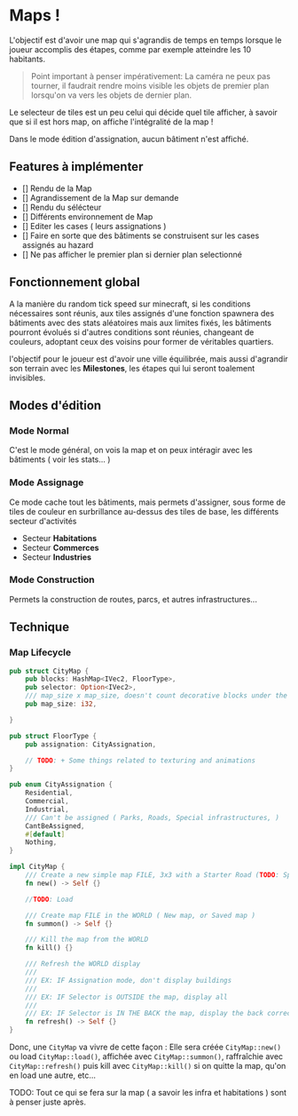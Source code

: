# Maps !
L'objectif est d'avoir une map qui s'agrandis de temps en temps lorsque le joueur accomplis des étapes, comme par exemple atteindre les 10 habitants.

> Point important à penser impérativement: La caméra ne peux pas tourner, il faudrait rendre moins visible les objets de premier plan lorsqu'on va vers les objets de dernier plan.

Le selecteur de tiles est un peu celui qui décide quel tile afficher, à savoir que si il est hors map, on affiche l'intégralité de la map !

Dans le mode édition d'assignation, aucun bâtiment n'est affiché.

## Features à implémenter
- [] Rendu de la Map
- [] Agrandissement de la Map sur demande
- [] Rendu du sélécteur
- [] Différents environnement de Map
- [] Editer les cases ( leurs assignations )
- [] Faire en sorte que des bâtiments se construisent sur les cases assignés au hazard
- [] Ne pas afficher le premier plan si dernier plan selectionné

## Fonctionnement global
A la manière du random tick speed sur minecraft, si les conditions nécessaires sont réunis, aux tiles assignés d'une fonction spawnera des bâtiments avec des stats aléatoires mais aux limites fixés, les bâtiments pourront évolués si d'autres conditions sont réunies, changeant de couleurs, adoptant ceux des voisins pour former de véritables quartiers.

l'objectif pour le joueur est d'avoir une ville équilibrée, mais aussi d'agrandir son terrain avec les **Milestones**, les étapes qui lui seront toalement invisibles.

## Modes d'édition
### Mode Normal
C'est le mode général, on vois la map et on peux intéragir avec les bâtiments ( voir les stats... )

### Mode Assignage
Ce mode cache tout les bâtiments, mais permets d'assigner, sous forme de tiles de couleur en surbrillance au-dessus des tiles de base, les différents secteur d'activités

- Secteur **Habitations**
- Secteur **Commerces**
- Secteur **Industries**

### Mode Construction
Permets la construction de routes, parcs, et autres infrastructures...

## Technique
### Map Lifecycle

```Rust
pub struct CityMap {
    pub blocks: HashMap<IVec2, FloorType>,
    pub selector: Option<IVec2>,
    /// map_size x map_size, doesn't count decorative blocks under the map
    pub map_size: i32,

}

pub struct FloorType {
    pub assignation: CityAssignation,

    // TODO: + Some things related to texturing and animations
}

pub enum CityAssignation {
    Residential,
    Commercial,
    Industrial,
    /// Can't be assigned ( Parks, Roads, Special infrastructures, )
    CantBeAssigned,
    #[default]
    Nothing,
}
```
```Rust
impl CityMap {
    /// Create a new simple map FILE, 3x3 with a Starter Road (TODO: Special infrastructures)
    fn new() -> Self {} 

    //TODO: Load

    /// Create map FILE in the WORLD ( New map, or Saved map )
    fn summon() -> Self {}

    /// Kill the map from the WORLD
    fn kill() {}

    /// Refresh the WORLD display
    /// 
    /// EX: IF Assignation mode, don't display buildings
    /// 
    /// EX: IF Selector is OUTSIDE the map, display all
    /// 
    /// EX: IF Selector is IN THE BACK the map, display the back correctly but not the FRONT
    fn refresh() -> Self {}
}
```
Donc, une `CityMap` va vivre de cette façon :
Elle sera créée `CityMap::new()` ou load `CityMap::load()`, affichée avec `CityMap::summon()`, raffraîchie avec `CityMap::refresh()` puis kill avec `CityMap::kill()` si on quitte la map, qu'on en load une autre, etc...

TODO: Tout ce qui se fera sur la map ( a savoir les infra et habitations ) sont à penser juste après.